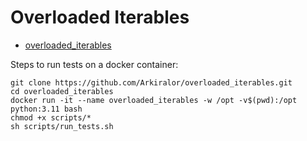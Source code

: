 # Overloaded Iterables

* [overloaded_iterables](https://github.com/Arkiralor/overloaded_iterables)

Steps to run tests on a docker container:

```
git clone https://github.com/Arkiralor/overloaded_iterables.git
cd overloaded_iterables
docker run -it --name overloaded_iterables -w /opt -v$(pwd):/opt python:3.11 bash
chmod +x scripts/*
sh scripts/run_tests.sh
```


